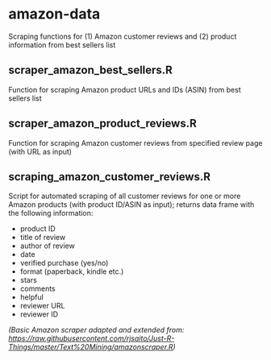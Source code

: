 # amazon-data
Scraping functions for (1) Amazon customer reviews and (2) product information from best sellers list

## scraper_amazon_best_sellers.R

Function for scraping Amazon product URLs and IDs (ASIN) from best sellers list

## scraper_amazon_product_reviews.R

Function for scraping Amazon customer reviews from specified review page (with URL as input)

## scraping_amazon_customer_reviews.R

Script for automated scraping of all customer reviews for one or more Amazon products (with product ID/ASIN as input); returns data frame with the following information:

   * product ID
   * title of review
   * author of review
   * date
   * verified purchase (yes/no)
   * format (paperback, kindle etc.)
   * stars
   * comments
   * helpful
   * reviewer URL
   * reviewer ID

*(Basic Amazon scraper adapted and extended from: https://raw.githubusercontent.com/rjsaito/Just-R-Things/master/Text%20Mining/amazonscraper.R)*

